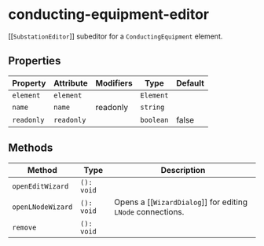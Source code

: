 # conducting-equipment-editor

[[`SubstationEditor`]] subeditor for a `ConductingEquipment` element.

## Properties

| Property   | Attribute  | Modifiers | Type      | Default |
|------------|------------|-----------|-----------|---------|
| `element`  | `element`  |           | `Element` |         |
| `name`     | `name`     | readonly  | `string`  |         |
| `readonly` | `readonly` |           | `boolean` | false   |

## Methods

| Method            | Type       | Description                                      |
|-------------------|------------|--------------------------------------------------|
| `openEditWizard`  | `(): void` |                                                  |
| `openLNodeWizard` | `(): void` | Opens a [[`WizardDialog`]] for editing `LNode` connections. |
| `remove`          | `(): void` |                                                  |
